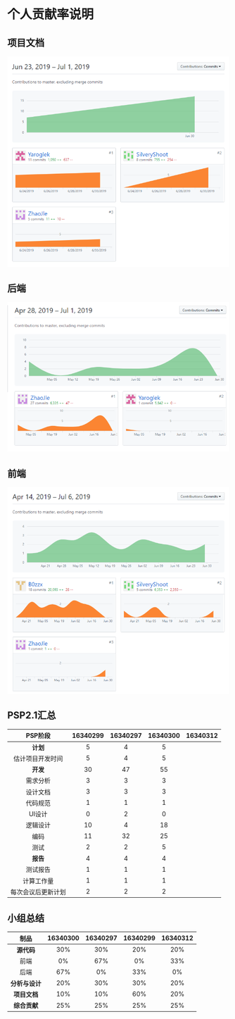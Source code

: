 # 个人贡献率说明
## 项目文档
![](../image/X6.1.png)

## 后端
![](../image/X6.2.png)

## 前端
![](../image/X6.3.png)

## PSP2.1汇总

| PSP阶段 | 16340299 | 16340297 | 16340300 | 16340312 |
| :--: | :-----: | :-----: | :----: | :----: |
| **计划** | 5 | 4 | 5 |
| 估计项目开发时间 | 5 | 4 | 5 |
| **开发** | 30 | 47 | 55 |
| 需求分析 | 3 | 3 | 3 |
| 设计文档 | 3 | 3 | 3 |
| 代码规范 | 1 | 1 | 1 |
| UI设计 | 0 | 2 | 0 |
| 逻辑设计 | 10 | 4 | 18 |
| 编码 | 11 | 32 | 25 |
| 测试 | 2 | 2 | 5 |
| **报告** | 4 | 4 | 4 |
| 测试报告 | 1 | 1 | 1 |
| 计算工作量 | 1 | 1 | 1 |
| 每次会议后更新计划 | 2 | 2 | 2 |

## 小组总结
| 制品 | 16340300 | 16340297 | 16340299 | 16340312 |
| :--: | :--: | :--: | :--: | :--: |
| **源代码** | 30% | 30% | 20% | 20% |
| 前端 | 0% | 67% | 0% | 33% |
| 后端 | 67% | 0% | 33% | 0% |
| **分析与设计** | 20% | 30% | 30% | 20% |
| **项目文档** | 10% | 10% | 60% | 20% |
| **综合贡献** | 25% | 25% | 25% | 25% |
